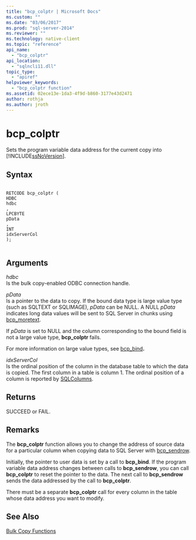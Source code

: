 ```yaml
---
title: "bcp_colptr | Microsoft Docs"
ms.custom: ""
ms.date: "03/06/2017"
ms.prod: "sql-server-2014"
ms.reviewer: ""
ms.technology: native-client
ms.topic: "reference"
api_name: 
  - "bcp_colptr"
api_location: 
  - "sqlncli11.dll"
topic_type: 
  - "apiref"
helpviewer_keywords: 
  - "bcp_colptr function"
ms.assetid: 02ece13e-1da3-4f9d-b860-3177e43d2471
author: rothja
ms.author: jroth
---
```

# bcp_colptr
  Sets the program variable data address for the current copy into [!INCLUDE[ssNoVersion](../../includes/ssnoversion-md.md)].  
  
## Syntax  
  
```  
  
RETCODE bcp_colptr (  
HDBC   
hdbc  
,  
LPCBYTE   
pData  
,  
INT   
idxServerCol  
);  
  
```  
  
## Arguments  
 *hdbc*  
 Is the bulk copy-enabled ODBC connection handle.  
  
 *pData*  
 Is a pointer to the data to copy. If the bound data type is large value type (such as SQLTEXT or SQLIMAGE), *pData* can be NULL. A NULL *pData* indicates long data values will be sent to SQL Server in chunks using [bcp_moretext](bcp-moretext.md).  
  
 If *pData* is set to NULL and the column corresponding to the bound field is not a large value type, **bcp_colptr** fails.  
  
 For more information on large value types, see [bcp_bind](bcp-bind.md)**.**  
  
 *idxServerCol*  
 Is the ordinal position of the column in the database table to which the data is copied. The first column in a table is column 1. The ordinal position of a column is reported by [SQLColumns](../native-client-odbc-api/sqlcolumns.md).  
  
## Returns  
 SUCCEED or FAIL.  
  
## Remarks  
 The **bcp_colptr** function allows you to change the address of source data for a particular column when copying data to SQL Server with [bcp_sendrow](bcp-sendrow.md).  
  
 Initially, the pointer to user data is set by a call to **bcp_bind**. If the program variable data address changes between calls to **bcp_sendrow**, you can call **bcp_colptr** to reset the pointer to the data. The next call to **bcp_sendrow** sends the data addressed by the call to **bcp_colptr**.  
  
 There must be a separate **bcp_colptr** call for every column in the table whose data address you want to modify.  
  
## See Also  
 [Bulk Copy Functions](sql-server-driver-extensions-bulk-copy-functions.md)  
  
  
